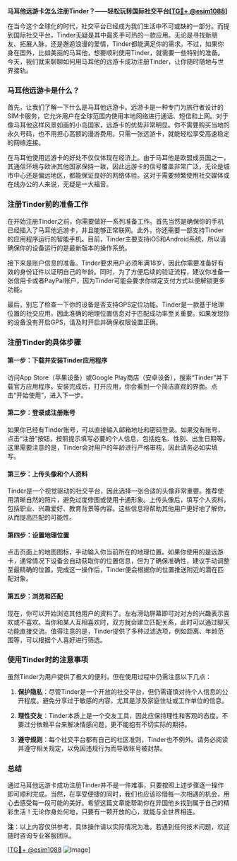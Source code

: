 **马耳他远游卡怎么注册Tinder？——轻松玩转国际社交平台[[TG💪+ @esim1088](https://t.me/s/esim1088)]**

在当今这个全球化的时代，社交平台已经成为我们生活中不可或缺的一部分。而提到国际社交平台，Tinder无疑是其中最炙手可热的一款应用。无论是寻找新朋友、拓展人脉，还是邂逅浪漫的爱情，Tinder都能满足你的需求。不过，如果你身在国外，比如美丽的马耳他，想要顺利使用Tinder，就需要一些特别的准备。今天，我们就来聊聊如何用马耳他的远游卡成功注册Tinder，让你随时随地与世界接轨。

### 马耳他远游卡是什么？

首先，让我们了解一下什么是马耳他远游卡。远游卡是一种专门为旅行者设计的SIM卡服务，它允许用户在全球范围内使用本地网络进行通话、短信和上网。对于像马耳他这样风景如画的小岛国家，远游卡的优势非常明显。你不需要购买当地的永久号码，也不用担心高额的漫游费用。只需一张远游卡，就能轻松享受高速稳定的网络连接。

在马耳他使用远游卡的好处不仅仅体现在经济上。由于马耳他是欧盟成员国之一，其通信环境与欧洲其他国家保持一致，因此远游卡的信号覆盖非常广泛，无论是城市中心还是偏远地区，都能保证良好的网络体验。这对于需要频繁使用社交媒体或在线办公的人来说，无疑是一大福音。

### 注册Tinder前的准备工作

在开始注册Tinder之前，你需要做好一系列准备工作。首先当然是确保你的手机已经插入了马耳他远游卡，并且能够正常联网。此外，你还需要一部支持Tinder的应用程序运行的智能手机。目前，Tinder主要支持iOS和Android系统，所以请确保你的设备运行的是最新版本的操作系统。

接下来是账户信息的准备。Tinder要求用户必须年满18岁，因此你需要准备好有效的身份证件以证明自己的年龄。同时，为了方便后续的验证流程，建议你准备一张信用卡或者PayPal账户，因为Tinder可能会要求你绑定支付方式以便解锁更多功能。

最后，别忘了检查一下你的设备是否支持GPS定位功能。Tinder是一款基于地理位置的社交应用，因此准确的地理位置信息对于匹配成功率至关重要。如果发现你的设备没有开启GPS，请及时开启并确保权限设置正确。

### 注册Tinder的具体步骤

#### 第一步：下载并安装Tinder应用程序

访问App Store（苹果设备）或Google Play商店（安卓设备），搜索“Tinder”并下载官方应用程序。安装完成后，打开应用，你会看到一个简洁直观的界面。点击“开始使用”，进入下一步。

#### 第二步：登录或注册账号

如果你已经有Tinder账号，可以直接输入邮箱地址和密码登录。如果没有账号，点击“注册”按钮，按照提示填写必要的个人信息，包括姓名、性别、出生日期等。这里需要注意的是，Tinder会对用户的年龄进行严格审核，因此请务必如实填写。

#### 第三步：上传头像和个人资料

Tinder是一个视觉驱动的社交平台，因此选择一张合适的头像非常重要。推荐使用清晰自然的照片，避免过度修图或使用卡通形象。上传头像后，填写个人资料，包括职业、兴趣爱好、教育背景等内容。这些信息将帮助其他用户更好地了解你，从而提高匹配的可能性。

#### 第四步：设置地理位置

点击页面上的地图图标，手动输入你当前所在的地理位置。如果你使用的是远游卡，通常情况下设备会自动获取你的位置信息，但为了确保准确性，建议手动调整至最精确的位置。完成这一操作后，Tinder便会根据你的位置推送附近的潜在匹配对象。

#### 第五步：浏览和匹配

现在，你可以开始浏览其他用户的资料了。左右滑动屏幕即可对对方的兴趣表示喜欢或不喜欢。当你和某人互相喜欢时，双方就会建立匹配关系，此时可以通过聊天功能直接交流。值得注意的是，Tinder提供了多种过滤选项，例如距离、年龄范围等，可以根据个人喜好进行筛选。

### 使用Tinder时的注意事项

虽然Tinder为用户提供了极大的便利，但在使用过程中仍需注意以下几点：

1. **保护隐私**：尽管Tinder是一个开放的社交平台，但仍需谨慎对待个人信息的公开程度。避免分享过于敏感的内容，尤其是涉及家庭住址或工作单位的信息。
   
2. **理性交友**：Tinder本质上是一个交友工具，因此应保持理性和客观的态度。不要过分依赖平台来解决情感问题，更不能抱有不切实际的期待。

3. **遵守规则**：每个社交平台都有自己的社区准则，Tinder也不例外。请务必阅读并遵守相关规定，以免因违规行为而导致账号被封禁。

### 总结

通过马耳他远游卡成功注册Tinder并不是一件难事，只要按照上述步骤逐一操作即可顺利完成。当然，在享受便捷的同时，我们也应该珍惜每一次相遇的机会，用心去感受每一段可能的美好。希望这篇文章能帮助你在异国他乡找到属于自己的精彩生活！无论你身处何地，只要有一颗开放的心，就能与全世界相连。

**注**：以上内容仅供参考，具体操作请以实际情况为准。若遇到任何技术问题，欢迎随时咨询专业客服团队。

[[TG💪+ @esim1088](https://t.me/s/esim1088) ![Image](https://i.postimg.cc/4NQfJmqS/Snipaste-2025-05-13-00-14-12.png)]